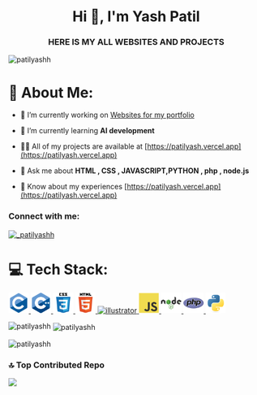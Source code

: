 <h1 align="center">Hi 👋, I'm Yash Patil</h1>
<h3 align="center">HERE IS MY ALL WEBSITES AND PROJECTS</h3>

<p align="left"> <img src="https://komarev.com/ghpvc/?username=patilyashh&label=Profile%20views&color=000000&style=flat" alt="patilyashh" /> </p>


# 💫 About Me:

- 🔭 I’m currently working on [Websites for my portfolio](https://patilyash.vercel.app)

- 🌱 I’m currently learning **AI development**

- 👨‍💻 All of my projects are available at [https://patilyash.vercel.app](https://patilyash.vercel.app)

- 💬 Ask me about **HTML , CSS , JAVASCRIPT,PYTHON , php , node.js**

- 📄 Know about my experiences [https://patilyash.vercel.app](https://patilyash.vercel.app)

<h3 align="left">Connect with me:</h3>
<p align="left">
<a href="https://instagram.com/_patilyashh" target="blank"><img align="center" src="https://raw.githubusercontent.com/rahuldkjain/github-profile-readme-generator/master/src/images/icons/Social/instagram.svg" alt="_patilyashh" height="30" width="40" /></a>
</p>

# 💻 Tech Stack:
<p align="left"> <a href="https://www.cprogramming.com/" target="_blank" rel="noreferrer"> <img src="https://raw.githubusercontent.com/devicons/devicon/master/icons/c/c-original.svg" alt="c" width="40" height="40"/> </a> <a href="https://www.w3schools.com/cpp/" target="_blank" rel="noreferrer"> <img src="https://raw.githubusercontent.com/devicons/devicon/master/icons/cplusplus/cplusplus-original.svg" alt="cplusplus" width="40" height="40"/> </a> <a href="https://www.w3schools.com/css/" target="_blank" rel="noreferrer"> <img src="https://raw.githubusercontent.com/devicons/devicon/master/icons/css3/css3-original-wordmark.svg" alt="css3" width="40" height="40"/> </a> <a href="https://www.w3.org/html/" target="_blank" rel="noreferrer"> <img src="https://raw.githubusercontent.com/devicons/devicon/master/icons/html5/html5-original-wordmark.svg" alt="html5" width="40" height="40"/> </a> <a href="https://www.adobe.com/in/products/illustrator.html" target="_blank" rel="noreferrer"> <img src="https://www.vectorlogo.zone/logos/adobe_illustrator/adobe_illustrator-icon.svg" alt="illustrator" width="40" height="40"/> </a> <a href="https://developer.mozilla.org/en-US/docs/Web/JavaScript" target="_blank" rel="noreferrer"> <img src="https://raw.githubusercontent.com/devicons/devicon/master/icons/javascript/javascript-original.svg" alt="javascript" width="40" height="40"/> </a> <a href="https://nodejs.org" target="_blank" rel="noreferrer"> <img src="https://raw.githubusercontent.com/devicons/devicon/master/icons/nodejs/nodejs-original-wordmark.svg" alt="nodejs" width="40" height="40"/> </a> <a href="https://www.php.net" target="_blank" rel="noreferrer"> <img src="https://raw.githubusercontent.com/devicons/devicon/master/icons/php/php-original.svg" alt="php" width="40" height="40"/> </a> <a href="https://www.python.org" target="_blank" rel="noreferrer"> <img src="https://raw.githubusercontent.com/devicons/devicon/master/icons/python/python-original.svg" alt="python" width="40" height="40"/> </a> </p>

<p><img align="left" src="https://github-readme-stats.vercel.app/api/top-langs?username=patilyashh&show_icons=true&theme=dark&title_color=00ff00&text_color=00ff00&bg_color=000000&locale=en&layout=compact" alt="patilyashh" /></p>

<p>&nbsp;<img align="center" src="https://github-readme-stats.vercel.app/api?username=patilyashh&show_icons=true&theme=dark&title_color=ffffff&text_color=ffffff&bg_color=000000&locale=en" alt="patilyashh" /></p>

<p><img align="center" src="https://github-readme-streak-stats.herokuapp.com/?user=patilyashh&theme=dark" alt="patilyashh" /></p>


### 🔝 Top Contributed Repo
![](https://github-contributor-stats.vercel.app/api?username=PATILYASHH&limit=5&theme=tokyonight&combine_all_yearly_contributions=true)